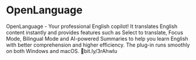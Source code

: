 # OpenLanguage
OpenLanguage - Your professional English copilot! It translates English content instantly and provides features such as Select to translate, Focus Mode, Bilingual Mode and AI-powered Summaries to help you learn English with better comprehension and higher efficiency. The plug-in runs smoothly on both Windows and macOS.  🔗bit.ly/3rAhwlu

